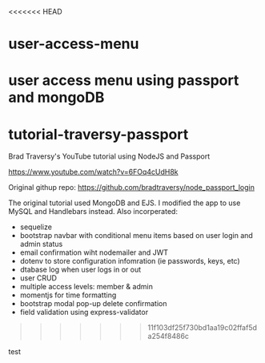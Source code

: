 <<<<<<< HEAD
# user-access-menu
user access menu using passport and mongoDB
=======
# tutorial-traversy-passport
Brad Traversy's YouTube tutorial using NodeJS and Passport

https://www.youtube.com/watch?v=6FOq4cUdH8k

Original githup repo: 
https://github.com/bradtraversy/node_passport_login

The original tutorial used MongoDB and EJS. I modified the app to use MySQL and Handlebars instead. Also incorperated:
+ sequelize
+ bootstrap navbar with conditional menu items based on user login and admin status
+ email confirmation wiht nodemailer and  JWT
+ dotenv to store configuration infomration (ie passwords, keys, etc)
+ dtabase log when user logs in or out
+ user CRUD
+ multiple access levels: member & admin
+ momentjs for time formatting 
+ bootstrap modal pop-up delete confirmation
+ field validation using express-validator
>>>>>>> 11f103df25f730bd1aa19c02ffaf5da254f8486c

test
